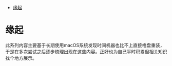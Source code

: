 <!--ts-->
* [缘起](#缘起)

<!-- Created by https://github.com/ekalinin/github-markdown-toc -->
<!-- Added by: runner, at: Thu Sep  1 14:58:02 UTC 2022 -->

<!--te-->
# 缘起

此系列内容主要基于长期使用macOS系统发现时间机器也比不上直接格盘重装，于是在多次尝试之后逐步梳理出现在这些内容。正好也为自己平时积累但相关知识找个地方展示。